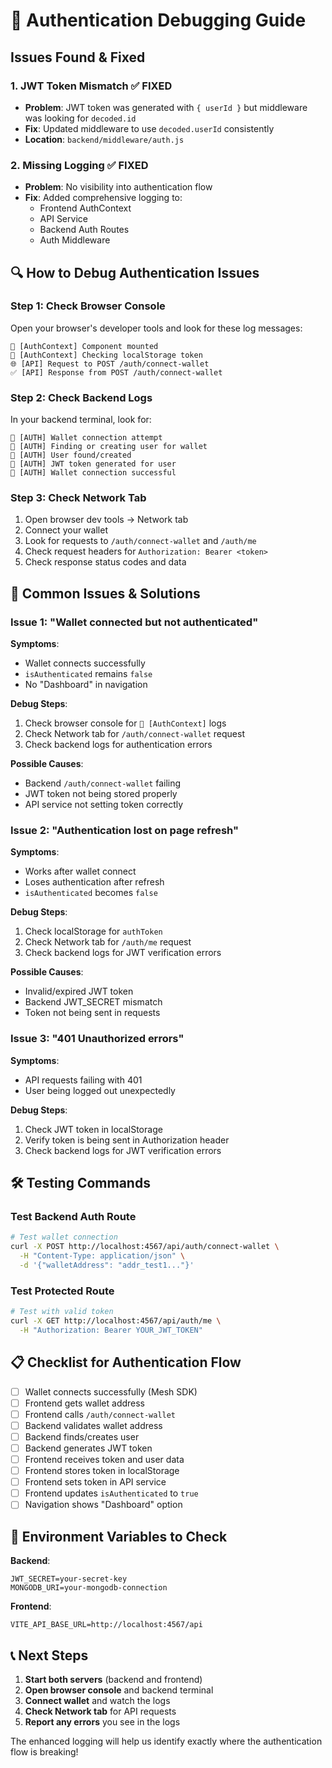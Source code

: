 # 🔐 Authentication Debugging Guide

## Issues Found & Fixed

### 1. **JWT Token Mismatch** ✅ FIXED
- **Problem**: JWT token was generated with `{ userId }` but middleware was looking for `decoded.id`
- **Fix**: Updated middleware to use `decoded.userId` consistently
- **Location**: `backend/middleware/auth.js`

### 2. **Missing Logging** ✅ FIXED
- **Problem**: No visibility into authentication flow
- **Fix**: Added comprehensive logging to:
  - Frontend AuthContext
  - API Service
  - Backend Auth Routes
  - Auth Middleware

## 🔍 How to Debug Authentication Issues

### Step 1: Check Browser Console
Open your browser's developer tools and look for these log messages:

```
🔐 [AuthContext] Component mounted
🔐 [AuthContext] Checking localStorage token
🌐 [API] Request to POST /auth/connect-wallet
✅ [API] Response from POST /auth/connect-wallet
```

### Step 2: Check Backend Logs
In your backend terminal, look for:

```
🔐 [AUTH] Wallet connection attempt
🔐 [AUTH] Finding or creating user for wallet
🔐 [AUTH] User found/created
🔐 [AUTH] JWT token generated for user
🔐 [AUTH] Wallet connection successful
```

### Step 3: Check Network Tab
1. Open browser dev tools → Network tab
2. Connect your wallet
3. Look for requests to `/auth/connect-wallet` and `/auth/me`
4. Check request headers for `Authorization: Bearer <token>`
5. Check response status codes and data

## 🚨 Common Issues & Solutions

### Issue 1: "Wallet connected but not authenticated"
**Symptoms**: 
- Wallet connects successfully
- `isAuthenticated` remains `false`
- No "Dashboard" in navigation

**Debug Steps**:
1. Check browser console for `🔐 [AuthContext]` logs
2. Check Network tab for `/auth/connect-wallet` request
3. Check backend logs for authentication errors

**Possible Causes**:
- Backend `/auth/connect-wallet` failing
- JWT token not being stored properly
- API service not setting token correctly

### Issue 2: "Authentication lost on page refresh"
**Symptoms**:
- Works after wallet connect
- Loses authentication after refresh
- `isAuthenticated` becomes `false`

**Debug Steps**:
1. Check localStorage for `authToken`
2. Check Network tab for `/auth/me` request
3. Check backend logs for JWT verification errors

**Possible Causes**:
- Invalid/expired JWT token
- Backend JWT_SECRET mismatch
- Token not being sent in requests

### Issue 3: "401 Unauthorized errors"
**Symptoms**:
- API requests failing with 401
- User being logged out unexpectedly

**Debug Steps**:
1. Check JWT token in localStorage
2. Verify token is being sent in Authorization header
3. Check backend logs for JWT verification errors

## 🛠️ Testing Commands

### Test Backend Auth Route
```bash
# Test wallet connection
curl -X POST http://localhost:4567/api/auth/connect-wallet \
  -H "Content-Type: application/json" \
  -d '{"walletAddress": "addr_test1..."}'
```

### Test Protected Route
```bash
# Test with valid token
curl -X GET http://localhost:4567/api/auth/me \
  -H "Authorization: Bearer YOUR_JWT_TOKEN"
```

## 📋 Checklist for Authentication Flow

- [ ] Wallet connects successfully (Mesh SDK)
- [ ] Frontend gets wallet address
- [ ] Frontend calls `/auth/connect-wallet`
- [ ] Backend validates wallet address
- [ ] Backend finds/creates user
- [ ] Backend generates JWT token
- [ ] Frontend receives token and user data
- [ ] Frontend stores token in localStorage
- [ ] Frontend sets token in API service
- [ ] Frontend updates `isAuthenticated` to `true`
- [ ] Navigation shows "Dashboard" option

## 🔧 Environment Variables to Check

**Backend**:
```env
JWT_SECRET=your-secret-key
MONGODB_URI=your-mongodb-connection
```

**Frontend**:
```env
VITE_API_BASE_URL=http://localhost:4567/api
```

## 📞 Next Steps

1. **Start both servers** (backend and frontend)
2. **Open browser console** and backend terminal
3. **Connect wallet** and watch the logs
4. **Check Network tab** for API requests
5. **Report any errors** you see in the logs

The enhanced logging will help us identify exactly where the authentication flow is breaking! 